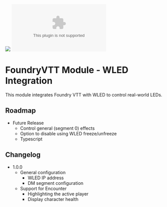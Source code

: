 ![](https://img.shields.io/badge/Foundry-v12-informational)
![Latest Release Download Count](https://img.shields.io/github/downloads/jconabree/foundry-wled/latest/module.zip)


# FoundryVTT Module - WLED Integration

This module integrates Foundry VTT with WLED to control real-world LEDs.

## Roadmap
- Future Release
  - Control general (segment 0) effects
  - Option to disable using WLED freeze/unfreeze
  - Typescript

## Changelog
- 1.0.0
  - General configuration
    - WLED IP address
    - DM segment configuration
  - Support for Encounter
    - Highlighting the active player
    - Display character health